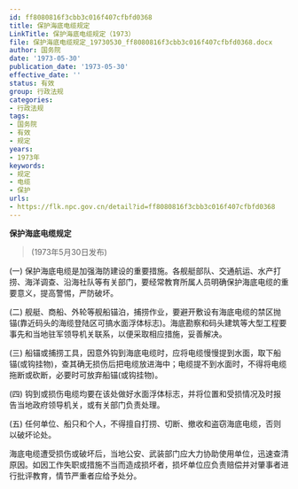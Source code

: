 ```yaml
---
id: ff8080816f3cbb3c016f407cfbfd0368
title: 保护海底电缆规定
LinkTitle: 保护海底电缆规定（1973）
file: 保护海底电缆规定_19730530_ff8080816f3cbb3c016f407cfbfd0368.docx
author: 国务院
date: '1973-05-30'
publication_date: '1973-05-30'
effective_date: ''
status: 有效
group: 行政法规
categories:
- 行政法规
tags:
- 国务院
- 有效
- 规定
years:
- 1973年
keywords:
- 规定
- 电缆
- 保护
urls:
- https://flk.npc.gov.cn/detail?id=ff8080816f3cbb3c016f407cfbfd0368
---
```


**保护海底电缆规定**

> (1973年5月30日发布)

(一) 保护海底电缆是加强海防建设的重要措施。各舰艇部队、交通航运、水产打捞、海洋调查、沿海社队等有关部门，要经常教育所属人员明确保护海底电缆的重要意义，提高警惕，严防破坏。

(二) 舰艇、商船、外轮等舰船锚泊，捕捞作业，要避开敷设有海底电缆的禁区抛锚(靠近码头的海缆登陆区可搞水面浮体标志)。海底勘察和码头建筑等大型工程要事先和当地驻军领导机关联系，以便采取相应措施，妥善解决。

(三) 船锚或捕捞工具，因意外钩到海底电缆时，应将电缆慢慢提到水面，取下船锚(或钩挂物)，查其确无损伤后把电缆放进海中；电缆提不到水面时，不得将电缆拖断或砍断，必要时可放弃船锚(或钩挂物)。

(四) 钩到或损伤电缆均要在该处做好水面浮体标志，并将位置和受损情况及时报告当地政府领导机关，或有关部门负责处理。

(五) 任何单位、船只和个人，不得擅自打捞、切断、撤收和盗窃海底电缆，否则以破坏论处。

海底电缆遭受损伤或破坏后，当地公安、武装部门应大力协助使用单位，迅速查清原因。如因工作失职或措施不当而造成损坏者，损坏单位应负责赔偿并对肇事者进行批评教育，情节严重者应给予处分。
